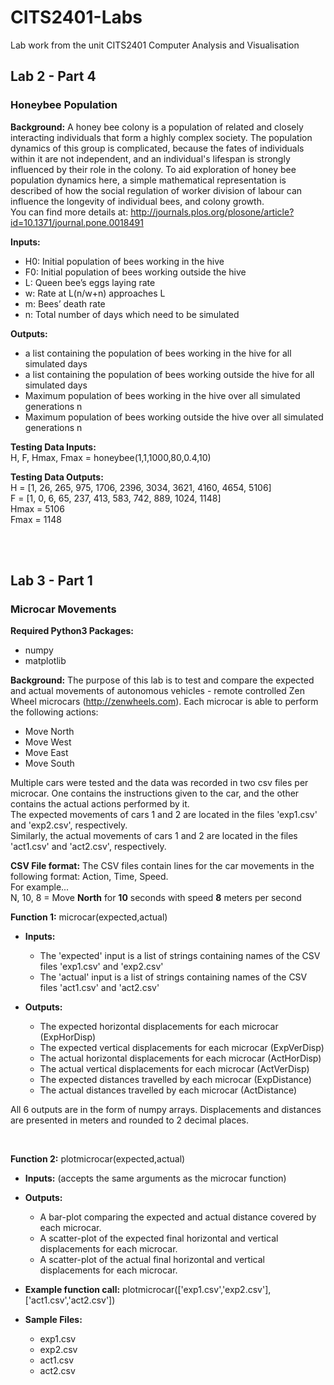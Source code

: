 # CITS2401-Labs
Lab work from the unit CITS2401 Computer Analysis and Visualisation

## Lab 2 - Part 4
### Honeybee Population
**Background:**
A honey bee colony is a population of related and closely interacting individuals that form a highly complex society. The population dynamics of this group is complicated, because the fates of individuals within it are not independent, and an individual's lifespan is strongly influenced by their role in the colony. To aid exploration of honey bee population dynamics here, a simple mathematical representation is described of how the social regulation of worker division of labour can influence the longevity of individual bees, and colony growth.\
You can find more details at: http://journals.plos.org/plosone/article?id=10.1371/journal.pone.0018491

**Inputs:**
- H0: Initial population of bees working in the hive
- F0: Initial population of bees working outside the hive
- L: Queen bee’s eggs laying rate
- w: Rate at L(n/w+n) approaches L
- m: Bees’ death rate
- n: Total number of days which need to be simulated

**Outputs:**
- a list containing the population of bees working in the hive for all simulated days
- a list containing the population of bees working outside the hive for all simulated days
- Maximum population of bees working in the hive over all simulated generations n
- Maximum population of bees working outside the hive over all simulated generations n

**Testing Data Inputs:** \
H, F, Hmax, Fmax = honeybee(1,1,1000,80,0.4,10)

**Testing Data Outputs:** \
H = [1, 26, 265, 975, 1706, 2396, 3034, 3621, 4160, 4654, 5106]\
F = [1, 0, 6, 65, 237, 413, 583, 742, 889, 1024, 1148]\
Hmax = 5106\
Fmax = 1148 

<br><br>
## Lab 3 - Part 1
### Microcar Movements

**Required Python3 Packages:**
- numpy
- matplotlib

**Background:**
The purpose of this lab is to test and compare the expected and actual movements of autonomous vehicles - remote controlled Zen Wheel microcars (http://zenwheels.com).
Each microcar is able to perform the following actions:
- Move North
- Move West
- Move East
- Move South

Multiple cars were tested and the data was recorded in two csv files per microcar. One contains the instructions given to the car, and the other contains the actual actions performed by it. <br>
The expected movements of cars 1 and 2 are located in the files 'exp1.csv' and 'exp2.csv', respectively. \
Similarly, the actual movements of cars 1 and 2 are located in the files 'act1.csv' and 'act2.csv', respectively.

**CSV File format:**
The CSV files contain lines for the car movements in the following format: Action, Time, Speed. \
For example... \
N, 10, 8 = Move **North** for **10** seconds with speed **8** meters per second


**Function 1:**
microcar(expected,actual)

- **Inputs:**
    - The 'expected' input is a list of strings containing names of the CSV files 'exp1.csv' and 'exp2.csv'
    - The 'actual' input is a list of strings containing names of the CSV files 'act1.csv' and 'act2.csv'

- **Outputs:**
    - The expected horizontal displacements for each microcar (ExpHorDisp)
    - The expected vertical displacements for each microcar (ExpVerDisp)
    - The actual horizontal displacements for each microcar (ActHorDisp)
    - The actual vertical displacements for each microcar (ActVerDisp)
    - The expected distances travelled by each microcar (ExpDistance)
    - The actual distances travelled by each microcar (ActDistance)

All 6 outputs are in the form of numpy arrays. Displacements and distances are presented in meters and rounded to 2 decimal places.

<br>

**Function 2:**
plotmicrocar(expected,actual)

- **Inputs:**
(accepts the same arguments as the microcar function)

- **Outputs:**
    - A bar-plot comparing the expected and actual distance covered by each microcar.
    - A scatter-plot of the expected final horizontal and vertical displacements for each microcar.
    - A scatter-plot of the actual final horizontal and vertical displacements for each microcar.

- **Example function call:**
plotmicrocar(['exp1.csv','exp2.csv'],['act1.csv','act2.csv'])

- **Sample Files:**
    - exp1.csv
    - exp2.csv
    - act1.csv
    - act2.csv
